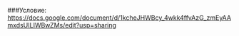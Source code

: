 ###Условие: https://docs.google.com/document/d/1kcheJHWBcy_4wkk4ffvAzG_zmEyAAmxdsUILIWBwZMs/edit?usp=sharing